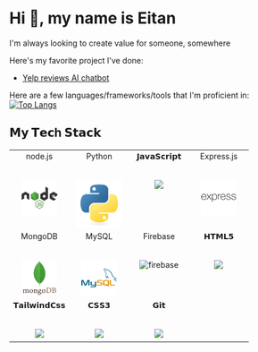 <h1>Hi 👋, my name is Eitan</h1>
<p>I'm always looking to create value for someone, somewhere</p>

Here's my favorite project I've done:
- [Yelp reviews AI chatbot](https://github.com/eitanklass1/public-tastebot)

Here are a few languages/frameworks/tools that I'm proficient in:
[![Top Langs](https://github-readme-stats.vercel.app/api/top-langs/?username=eitanklass1)](https://github.com/eitanklass1/github-readme-stats)

## 𝗠𝘆 𝗧𝗲𝗰h 𝗦𝘁𝗮𝗰𝗸

<table>
  <tbody>
    <tr valign="top">
      <td width="25%" align="center">
        <span>node.js</span><br><br><br>
        <img height="64px" src="https://raw.githubusercontent.com/devicons/devicon/master/icons/nodejs/nodejs-original-wordmark.svg" alt="nodejs"/>
      </td>
      <td width="25%" align="center">
        <span>Python</span><br><br><br>
        <img height="84px" src="https://raw.githubusercontent.com/devicons/devicon/master/icons/python/python-original.svg" alt="python"/>
      </td>
      <td width="25%" align="center">
        <span>𝗝𝗮𝘃𝗮𝗦𝗰𝗿𝗶𝗽𝘁</span><br><br><br>
        <img height="64px" src="https://cdn.svgporn.com/logos/javascript.svg">
      </td>
      <td width="25%" align="center">
        <span>Express.js</span><br><br><br>
        <img height="64px" src="https://raw.githubusercontent.com/devicons/devicon/master/icons/express/express-original-wordmark.svg" alt="express"/>
      </td>
    </tr>
    <tr valign="top">
      <td width="25%" align="center">
        <span>MongoDB</span><br><br><br>
        <img height="64px" src="https://raw.githubusercontent.com/devicons/devicon/master/icons/mongodb/mongodb-original-wordmark.svg" alt="mongodb"/>
      </td>
      <td width="25%" align="center">
        <span>MySQL</span><br><br><br>
        <img height="64px" src="https://raw.githubusercontent.com/devicons/devicon/master/icons/mysql/mysql-original-wordmark.svg" alt="mysql"/>
      </td>
      <td width="25%" align="center">
        <span>Firebase</span><br><br><br>
        <img height="64px" src="https://www.vectorlogo.zone/logos/firebase/firebase-icon.svg" alt="firebase"/>
      </td>
      <td width="25%" align="center">
        <span>𝗛𝗧𝗠𝗟𝟱</span><br><br><br>
        <img height="64px" src="https://cdn.svgporn.com/logos/html-5.svg">
      </td>
    </tr>
    <tr valign="top">
      <td width="25%" align="center">
        <span>𝗧𝗮𝗶𝗹𝘄𝗶𝗻𝗱𝗖𝘀𝘀</span><br><br><br>
        <img height="64px" src="https://cdn.svgporn.com/logos/tailwindcss-icon.svg">
      </td>
      <td width="25%" align="center">
        <span>𝗖𝗦𝗦𝟯</span><br><br><br>
        <img height="64px" src="https://cdn.svgporn.com/logos/css-3.svg">
      </td>
      <td width="25%" align="center">
        <span>𝗚𝗶𝘁</span><br><br><br>
        <img height="64px" src="https://cdn.svgporn.com/logos/git-icon.svg">
      </td>
    </tr>
  </tbody>
</table>
